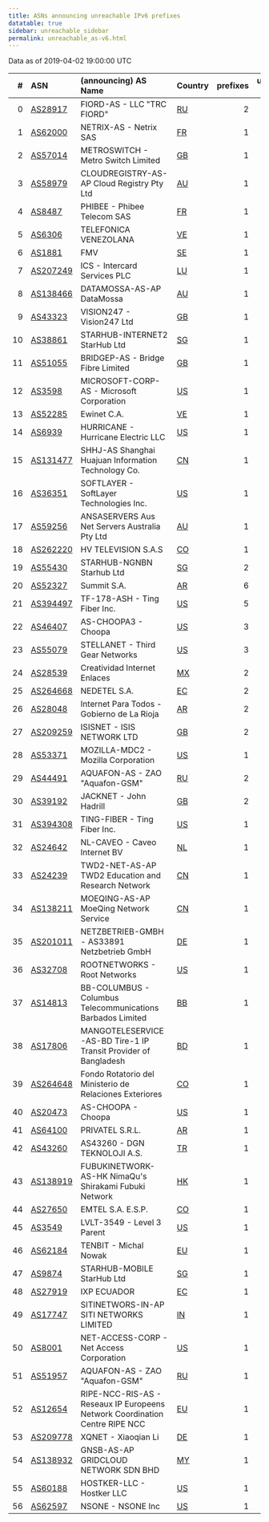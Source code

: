```yaml
---
title: ASNs announcing unreachable IPv6 prefixes
datatable: true
sidebar: unreachable_sidebar
permalink: unreachable_as-v6.html
---
```


Data as of 2019-04-02 19:00:00 UTC

<div class="datatable-begin"></div>

|   # | ASN                                      | (announcing) AS Name                                                        | Country                      |   prefixes |   unreachable /48s |
|----:|:-----------------------------------------|:----------------------------------------------------------------------------|:-----------------------------|-----------:|-------------------:|
|   0 | [AS28917](unreachable_AS28917-v6.html)   | FIORD-AS - LLC "TRC FIORD"                                                  | [RU](unreachable_ru-v6.html) |          2 |             524289 |
|   1 | [AS62000](unreachable_AS62000-v6.html)   | NETRIX-AS - Netrix SAS                                                      | [FR](unreachable_fr-v6.html) |          1 |             524288 |
|   2 | [AS57014](unreachable_AS57014-v6.html)   | METROSWITCH - Metro Switch Limited                                          | [GB](unreachable_gb-v6.html) |          1 |             524288 |
|   3 | [AS58979](unreachable_AS58979-v6.html)   | CLOUDREGISTRY-AS-AP Cloud Registry Pty Ltd                                  | [AU](unreachable_au-v6.html) |          1 |              65536 |
|   4 | [AS8487](unreachable_AS8487-v6.html)     | PHIBEE - Phibee Telecom SAS                                                 | [FR](unreachable_fr-v6.html) |          1 |              65536 |
|   5 | [AS6306](unreachable_AS6306-v6.html)     | TELEFONICA VENEZOLANA                                                       | [VE](unreachable_ve-v6.html) |          1 |              65536 |
|   6 | [AS1881](unreachable_AS1881-v6.html)     | FMV                                                                         | [SE](unreachable_se-v6.html) |          1 |              65536 |
|   7 | [AS207249](unreachable_AS207249-v6.html) | ICS - Intercard Services PLC                                                | [LU](unreachable_lu-v6.html) |          1 |              65536 |
|   8 | [AS138466](unreachable_AS138466-v6.html) | DATAMOSSA-AS-AP DataMossa                                                   | [AU](unreachable_au-v6.html) |          1 |              65536 |
|   9 | [AS43323](unreachable_AS43323-v6.html)   | VISION247 - Vision247 Ltd                                                   | [GB](unreachable_gb-v6.html) |          1 |              65536 |
|  10 | [AS38861](unreachable_AS38861-v6.html)   | STARHUB-INTERNET2 StarHub Ltd                                               | [SG](unreachable_sg-v6.html) |          1 |              65536 |
|  11 | [AS51055](unreachable_AS51055-v6.html)   | BRIDGEP-AS - Bridge Fibre Limited                                           | [GB](unreachable_gb-v6.html) |          1 |              65536 |
|  12 | [AS3598](unreachable_AS3598-v6.html)     | MICROSOFT-CORP-AS - Microsoft Corporation                                   | [US](unreachable_us-v6.html) |          1 |              65536 |
|  13 | [AS52285](unreachable_AS52285-v6.html)   | Ewinet C.A.                                                                 | [VE](unreachable_ve-v6.html) |          1 |              65536 |
|  14 | [AS6939](unreachable_AS6939-v6.html)     | HURRICANE - Hurricane Electric LLC                                          | [US](unreachable_us-v6.html) |          1 |               4096 |
|  15 | [AS131477](unreachable_AS131477-v6.html) | SHHJ-AS Shanghai Huajuan Information Technology Co.                         | [CN](unreachable_cn-v6.html) |          1 |               4096 |
|  16 | [AS36351](unreachable_AS36351-v6.html)   | SOFTLAYER - SoftLayer Technologies Inc.                                     | [US](unreachable_us-v6.html) |          1 |               4096 |
|  17 | [AS59256](unreachable_AS59256-v6.html)   | ANSASERVERS Aus Net Servers Australia Pty Ltd                               | [AU](unreachable_au-v6.html) |          1 |                256 |
|  18 | [AS262220](unreachable_AS262220-v6.html) | HV TELEVISION S.A.S                                                         | [CO](unreachable_co-v6.html) |          1 |                256 |
|  19 | [AS55430](unreachable_AS55430-v6.html)   | STARHUB-NGNBN Starhub Ltd                                                   | [SG](unreachable_sg-v6.html) |          2 |                  9 |
|  20 | [AS52327](unreachable_AS52327-v6.html)   | Summit S.A.                                                                 | [AR](unreachable_ar-v6.html) |          6 |                  6 |
|  21 | [AS394497](unreachable_AS394497-v6.html) | TF-178-ASH - Ting Fiber Inc.                                                | [US](unreachable_us-v6.html) |          5 |                  5 |
|  22 | [AS46407](unreachable_AS46407-v6.html)   | AS-CHOOPA3 - Choopa                                                         | [US](unreachable_us-v6.html) |          3 |                  3 |
|  23 | [AS55079](unreachable_AS55079-v6.html)   | STELLANET - Third Gear Networks                                             | [US](unreachable_us-v6.html) |          3 |                  3 |
|  24 | [AS28539](unreachable_AS28539-v6.html)   | Creatividad Internet Enlaces                                                | [MX](unreachable_mx-v6.html) |          2 |                  2 |
|  25 | [AS264668](unreachable_AS264668-v6.html) | NEDETEL S.A.                                                                | [EC](unreachable_ec-v6.html) |          2 |                  2 |
|  26 | [AS28048](unreachable_AS28048-v6.html)   | Internet Para Todos - Gobierno de La Rioja                                  | [AR](unreachable_ar-v6.html) |          2 |                  2 |
|  27 | [AS209259](unreachable_AS209259-v6.html) | ISISNET - ISIS NETWORK LTD                                                  | [GB](unreachable_gb-v6.html) |          2 |                  2 |
|  28 | [AS53371](unreachable_AS53371-v6.html)   | MOZILLA-MDC2 - Mozilla Corporation                                          | [US](unreachable_us-v6.html) |          1 |                  2 |
|  29 | [AS44491](unreachable_AS44491-v6.html)   | AQUAFON-AS - ZAO "Aquafon-GSM"                                              | [RU](unreachable_ru-v6.html) |          2 |                  2 |
|  30 | [AS39192](unreachable_AS39192-v6.html)   | JACKNET - John Hadrill                                                      | [GB](unreachable_gb-v6.html) |          2 |                  2 |
|  31 | [AS394308](unreachable_AS394308-v6.html) | TING-FIBER - Ting Fiber Inc.                                                | [US](unreachable_us-v6.html) |          1 |                  1 |
|  32 | [AS24642](unreachable_AS24642-v6.html)   | NL-CAVEO - Caveo Internet BV                                                | [NL](unreachable_nl-v6.html) |          1 |                  1 |
|  33 | [AS24239](unreachable_AS24239-v6.html)   | TWD2-NET-AS-AP TWD2 Education and Research Network                          | [CN](unreachable_cn-v6.html) |          1 |                  1 |
|  34 | [AS138211](unreachable_AS138211-v6.html) | MOEQING-AS-AP MoeQing Network Service                                       | [CN](unreachable_cn-v6.html) |          1 |                  1 |
|  35 | [AS201011](unreachable_AS201011-v6.html) | NETZBETRIEB-GMBH - AS33891 Netzbetrieb GmbH                                 | [DE](unreachable_de-v6.html) |          1 |                  1 |
|  36 | [AS32708](unreachable_AS32708-v6.html)   | ROOTNETWORKS - Root Networks                                                | [US](unreachable_us-v6.html) |          1 |                  1 |
|  37 | [AS14813](unreachable_AS14813-v6.html)   | BB-COLUMBUS - Columbus Telecommunications Barbados Limited                  | [BB](unreachable_bb-v6.html) |          1 |                  1 |
|  38 | [AS17806](unreachable_AS17806-v6.html)   | MANGOTELESERVICE-AS-BD Tire-1 IP Transit Provider of Bangladesh             | [BD](unreachable_bd-v6.html) |          1 |                  1 |
|  39 | [AS264648](unreachable_AS264648-v6.html) | Fondo Rotatorio del Ministerio de Relaciones Exteriores                     | [CO](unreachable_co-v6.html) |          1 |                  1 |
|  40 | [AS20473](unreachable_AS20473-v6.html)   | AS-CHOOPA - Choopa                                                          | [US](unreachable_us-v6.html) |          1 |                  1 |
|  41 | [AS64100](unreachable_AS64100-v6.html)   | PRIVATEL S.R.L.                                                             | [AR](unreachable_ar-v6.html) |          1 |                  1 |
|  42 | [AS43260](unreachable_AS43260-v6.html)   | AS43260 - DGN TEKNOLOJI A.S.                                                | [TR](unreachable_tr-v6.html) |          1 |                  1 |
|  43 | [AS138919](unreachable_AS138919-v6.html) | FUBUKINETWORK-AS-HK NimaQu's Shirakami Fubuki Network                       | [HK](unreachable_hk-v6.html) |          1 |                  1 |
|  44 | [AS27650](unreachable_AS27650-v6.html)   | EMTEL S.A. E.S.P.                                                           | [CO](unreachable_co-v6.html) |          1 |                  1 |
|  45 | [AS3549](unreachable_AS3549-v6.html)     | LVLT-3549 - Level 3 Parent                                                  | [US](unreachable_us-v6.html) |          1 |                  1 |
|  46 | [AS62184](unreachable_AS62184-v6.html)   | TENBIT - Michal Nowak                                                       | [EU](unreachable_eu-v6.html) |          1 |                  1 |
|  47 | [AS9874](unreachable_AS9874-v6.html)     | STARHUB-MOBILE StarHub Ltd                                                  | [SG](unreachable_sg-v6.html) |          1 |                  1 |
|  48 | [AS27919](unreachable_AS27919-v6.html)   | IXP ECUADOR                                                                 | [EC](unreachable_ec-v6.html) |          1 |                  1 |
|  49 | [AS17747](unreachable_AS17747-v6.html)   | SITINETWORS-IN-AP SITI NETWORKS LIMITED                                     | [IN](unreachable_in-v6.html) |          1 |                  1 |
|  50 | [AS8001](unreachable_AS8001-v6.html)     | NET-ACCESS-CORP - Net Access Corporation                                    | [US](unreachable_us-v6.html) |          1 |                  1 |
|  51 | [AS51957](unreachable_AS51957-v6.html)   | AQUAFON-AS - ZAO "Aquafon-GSM"                                              | [RU](unreachable_ru-v6.html) |          1 |                  1 |
|  52 | [AS12654](unreachable_AS12654-v6.html)   | RIPE-NCC-RIS-AS - Reseaux IP Europeens Network Coordination Centre RIPE NCC | [EU](unreachable_eu-v6.html) |          1 |                  1 |
|  53 | [AS209778](unreachable_AS209778-v6.html) | XQNET - Xiaoqian Li                                                         | [DE](unreachable_de-v6.html) |          1 |                  1 |
|  54 | [AS138932](unreachable_AS138932-v6.html) | GNSB-AS-AP GRIDCLOUD NETWORK SDN BHD                                        | [MY](unreachable_my-v6.html) |          1 |                  1 |
|  55 | [AS60188](unreachable_AS60188-v6.html)   | HOSTKER-LLC - Hostker LLC                                                   | [US](unreachable_us-v6.html) |          1 |                  1 |
|  56 | [AS62597](unreachable_AS62597-v6.html)   | NSONE - NSONE Inc                                                           | [US](unreachable_us-v6.html) |          1 |                  1 |

<div class="datatable-end"></div>